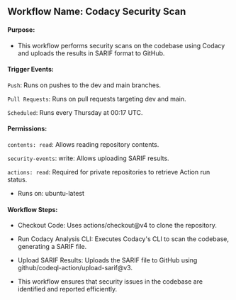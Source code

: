 ## Workflow Name: Codacy Security Scan

#### Purpose: 

- This workflow performs security scans on the codebase using Codacy and uploads the results in SARIF format to GitHub.

#### Trigger Events:

`Push`: Runs on pushes to the dev and main branches.

`Pull Requests`: Runs on pull requests targeting dev and main.

`Scheduled`: Runs every Thursday at 00:17 UTC.

#### Permissions:

`contents: read`: Allows reading repository contents.

`security-events`: write: Allows uploading SARIF results.

`actions: read`: Required for private repositories to retrieve Action run status.

- Runs on: ubuntu-latest

#### Workflow Steps:

- Checkout Code: Uses actions/checkout@v4 to clone the repository.
  
- Run Codacy Analysis CLI: Executes Codacy's CLI to scan the codebase, generating a SARIF file.
  
- Upload SARIF Results: Uploads the SARIF file to GitHub using github/codeql-action/upload-sarif@v3.
  
- This workflow ensures that security issues in the codebase are identified and reported efficiently.